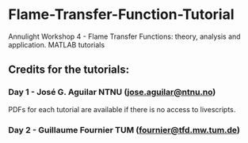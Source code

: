 # Flame-Transfer-Function-Tutorial
Annulight Workshop 4 - Flame Transfer Functions: theory, analysis and application. MATLAB tutorials 

## Credits for the tutorials:

### Day 1 - José G. Aguilar NTNU (jose.aguilar@ntnu.no)
PDFs for each tutorial are available if there is no access to livescripts. 

### Day 2 - Guillaume Fournier TUM (fournier@tfd.mw.tum.de)

